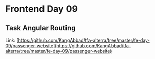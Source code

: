 # Frontend Day 09

## Task Angular Routing

Link: [https://github.com/KangAbbad/tfa-alterra/tree/master/fe-day-09/passenger-website](https://github.com/KangAbbad/tfa-alterra/tree/master/fe-day-09/passenger-website)
